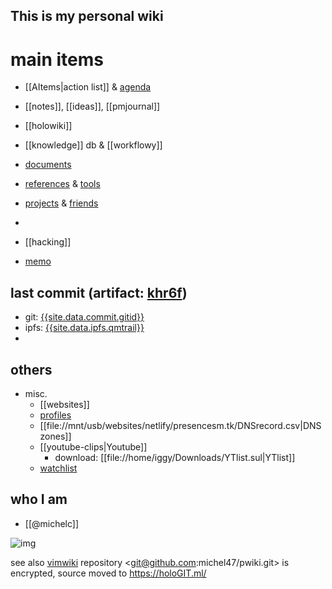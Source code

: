 ---
---
## This is my personal wiki

# main items

 - [[AItems|action list]] & [agenda](agenda)
 - [[notes]], [[ideas]], [[pmjournal]]
 - [[holowiki]]
 - [[knowledge]] db & [[workflowy]]
 - [documents](documents)
 - [references](references) & [tools](tools)
 
 - [projects](projects) & [friends](friends)
 - 
 - [[hacking]]
 - [memo](../Documents/memo)

## last commit (artifact: [khr6f](https://sys.artifacts.ai/khr6f/))

 - git: [{{site.data.commit.gitid}}](https://github.com/search?q={{site.data.commit.gitid}}&type=Commits)
 - ipfs: [{{site.data.ipfs.qmtrail}}](https://gateway.ipfs.io/ipfs/{{site.data.ipfs.qmtrail}})
-
## others
 
 - misc.
   - [[websites]]
   - [profiles](profiles)
   - [[file://mnt/usb/websites/netlify/presencesm.tk/DNSrecord.csv|DNS zones]]
   - [[youtube-clips|Youtube]]
     - download: [[file://home/iggy/Downloads/YTlist.sul|YTlist]]
   - [watchlist](watchlist)

## who I am

 - [[@michelc]]

 ![img](http://dweb.link/ipfs/QmNo1N5J1zR7QmgQ9PDuYMsgvsG4C3eRzopFq86Ah7y28e)

see also [vimwiki](https://duckduckgo.com/?q=vimwiki)
repository <git@github.com:michel47/pwiki.git> is encrypted, source moved to <https://holoGIT.ml/>
